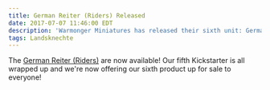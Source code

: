 ```yaml
---
title: German Reiter (Riders) Released
date: 2017-07-07 11:46:00 EDT
description: 'Warmonger Miniatures has released their sixth unit: German Reiter (Riders).'
tags: Landsknechte
---
```

The [German Reiter (Riders)](/store/10mm-landsknechte/reiter-riders.html) are now available! Our fifth Kickstarter is all wrapped up and we're now offering our sixth product up for sale to everyone!